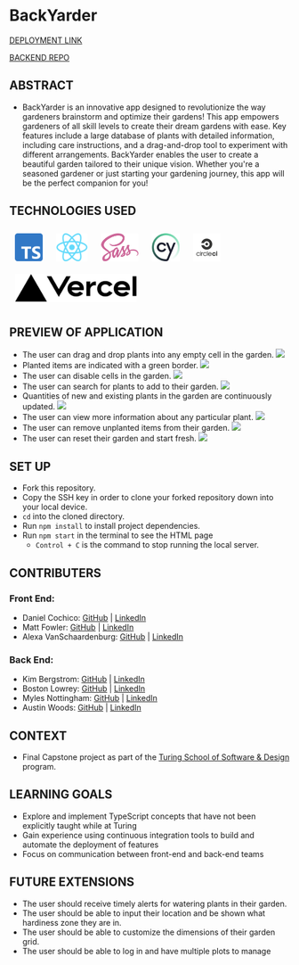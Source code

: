 # BackYarder
[DEPLOYMENT LINK](https://backyarder.vercel.app/)

[BACKEND REPO](https://github.com/Backyarder/backyarder-be)

## ABSTRACT
- BackYarder is an innovative app designed to revolutionize the way gardeners brainstorm and optimize their gardens! This app empowers gardeners of all skill levels to create their dream gardens with ease. Key features include a large database of plants with detailed information, including care instructions, and a drag-and-drop tool to experiment with different arrangements. BackYarder enables the user to create a beautiful garden tailored to their unique vision. Whether you're a seasoned gardener or just starting your gardening journey, this app will be the perfect companion for you!

## TECHNOLOGIES USED
<a href="https://www.typescriptlang.org/" target="_blank"><img style="margin: 10px" src="./public/images/TypeScript.png" alt="TypeScript" height="50" /></a>
<a href="https://react.dev/" target="_blank"><img style="margin: 10px" src="./public/images/React.png" alt="React" height="50" /></a>
<a href="https://sass-lang.com/" target="_blank"><img style="margin: 10px" src="./public/images/Sass.png" alt="SCSS" height="50" /></a>
<a href="https://www.cypress.io/" target="_blank"><img style="background-color: #f0f0f0; margin: 10px" src="./public/images/Cypress.png" alt="Cypress" height="50" /></a>
<a href="https://circleci.com/" target="_blank"><img style="background-color: #f0f0f0; margin: 10px" src="./public/images/CircleCI.png" alt="CircleCI" height="50" /></a>
<a href="https://vercel.com/" target="_blank"><img style="background-color: #f0f0f0; margin: 10px" src="./public/images/Vercel.png" alt="Vercel" height="50" /></a>

## PREVIEW OF APPLICATION
- The user can drag and drop plants into any empty cell in the garden.
![](https://user-images.githubusercontent.com/126428377/265609930-f72c5de6-e7e3-433e-aa91-769f1ef714b7.gif)
- Planted items are indicated with a green border.
![](https://user-images.githubusercontent.com/126428377/265611644-565a3bc4-1b5d-4a1c-a891-4b6db2e9e205.gif)
- The user can disable cells in the garden.
![](https://user-images.githubusercontent.com/126428377/265612258-c92f3e0d-3f4c-4b31-88c6-f99b477c95b2.gif)
- The user can search for plants to add to their garden.
![](https://user-images.githubusercontent.com/126428377/265613058-e701ab11-d143-4f5f-9beb-0de94d5786b6.gif)
- Quantities of new and existing plants in the garden are continuously updated.
![](https://user-images.githubusercontent.com/126428377/265614891-c454c201-7d52-4819-b8ff-4389420b52b4.gif)
- The user can view more information about any particular plant.
![](https://user-images.githubusercontent.com/126428377/265615593-2369b048-84e8-42ce-be3c-259a5a8e1b87.gif)
- The user can remove unplanted items from their garden.
![](https://user-images.githubusercontent.com/126428377/265617067-60b845b6-554e-45f5-acab-e49e1f8f36d3.gif)
- The user can reset their garden and start fresh.
![](https://user-images.githubusercontent.com/126428377/265617509-f67b13e8-b354-4ec4-8b31-c75325c52f21.gif)

## SET UP
- Fork this repository.
- Copy the SSH key in order to clone your forked repository down into your local device.
- `cd` into the cloned directory.
- Run `npm install` to install project dependencies.
- Run `npm start` in the terminal to see the HTML page
  - `Control + C` is the command to stop running the local server.

## CONTRIBUTERS
### Front End:
- Daniel Cochico: [GitHub](https://github.com/dcochico) | [LinkedIn](https://www.linkedin.com/in/daniel-c-3a0201176/)
- Matt Fowler: [GitHub](https://github.com/mbenfowler) | [LinkedIn](https://www.linkedin.com/in/mbenfowler/)
- Alexa VanSchaardenburg: [GitHub](https://github.com/AlexaVanSchaardenburg) | [LinkedIn](https://www.linkedin.com/in/alexa-r-vanschaardenburg/)

### Back End:
- Kim Bergstrom: [GitHub](https://github.com/kbergstrom78) | [LinkedIn](https://www.linkedin.com/in/kimberley-bergstrom/)
- Boston Lowrey: [GitHub](https://github.com/BLowrey24) | [LinkedIn](https://www.linkedin.com/in/boston-lowrey/)
- Myles Nottingham: [GitHub](https://github.com/MylesNottingham) | [LinkedIn](https://www.linkedin.com/in/mylesnottingham/)
- Austin Woods: [GitHub](https://github.com/boomclear) | [LinkedIn](https://www.linkedin.com/in/austin-woods-1830aa195/)

## CONTEXT
- Final Capstone project as part of the [Turing School of Software & Design](https://turing.edu/) program.

## LEARNING GOALS
- Explore and implement TypeScript concepts that have not been explicitly taught while at Turing
- Gain experience using continuous integration tools to build and automate the deployment of features
- Focus on communication between front-end and back-end teams

## FUTURE EXTENSIONS
- The user should receive timely alerts for watering plants in their garden.
- The user should be able to input their location and be shown what hardiness zone they are in.
- The user should be able to customize the dimensions of their garden grid.
- The user should be able to log in and have multiple plots to manage
